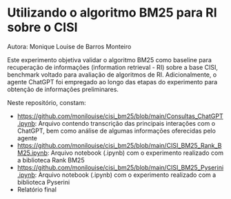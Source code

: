 # Utilizando o algoritmo BM25 para RI sobre o CISI

Autora: Monique Louise de Barros Monteiro

Este experimento objetiva validar o algoritmo BM25 como baseline para recuperação de informações (information retrieval - RI) sobre a base CISI, benchmark voltado para avaliação de algoritmos de RI. Adicionalmente, o agente ChatGPT foi empregado ao longo das etapas do experimento para obtenção de informações preliminares.

Neste repositório, constam:

* https://github.com/monilouise/cisi_bm25/blob/main/Consultas_ChatGPT.ipynb: Arquivo contendo transcrição das principais interações com o ChatGPT, bem como análise de algumas informações oferecidas pelo agente
* https://github.com/monilouise/cisi_bm25/blob/main/CISI_BM25_Rank_BM25.ipynb: Arquivo notebook (.ipynb) com o experimento realizado com a biblioteca Rank BM25
* https://github.com/monilouise/cisi_bm25/blob/main/CISI_BM25_Pyserini.ipynb: Arquivo notebook (.ipynb) com o experimento realizado com a biblioteca Pyserini
* Relatório final
